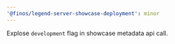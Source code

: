 ```yaml
---
'@finos/legend-server-showcase-deployment': minor
---
```


Explose `development` flag in showcase metadata api call.